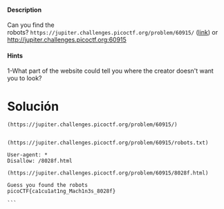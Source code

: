 #### Description

Can you find the robots? `https://jupiter.challenges.picoctf.org/problem/60915/` ([link](https://jupiter.challenges.picoctf.org/problem/60915/)) or http://jupiter.challenges.picoctf.org:60915

#### Hints 

1-What part of the website could tell you where the creator doesn't want you to look?

# Solución  


````
(https://jupiter.challenges.picoctf.org/problem/60915/)


(https://jupiter.challenges.picoctf.org/problem/60915/robots.txt)

User-agent: *
Disallow: /8028f.html

(https://jupiter.challenges.picoctf.org/problem/60915/8028f.html)

Guess you found the robots  
picoCTF{ca1cu1at1ng_Mach1n3s_8028f}

```